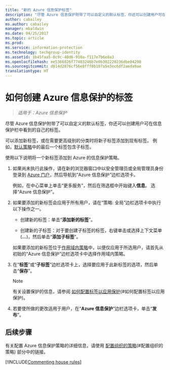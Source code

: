```yaml
---
title: "新的 Azure 信息保护标签"
description: "尽管 Azure 信息保护附带了可以自定义的默认标签，你还可以创建用户可在信息保护栏中看到的自己的标签。"
author: cabailey
ms.author: cabailey
manager: mbaldwin
ms.date: 04/25/2017
ms.topic: article
ms.prod: 
ms.service: information-protection
ms.technology: techgroup-identity
ms.assetid: 1b45faa5-0c9c-40d6-910a-f117e7b6e8a3
ms.openlocfilehash: ee5366826f77403246b7e0b302220236dbe04298
ms.sourcegitcommit: d814d2876cf56e8fff0b107a5e3ec6df2aeda9ae
translationtype: HT
---
```

# <a name="how-to-create-a-new-label-for-azure-information-protection"></a>如何创建 Azure 信息保护的标签

>*适用于：Azure 信息保护*

尽管 Azure 信息保护附带了可以自定义的默认标签，你还可以创建用户可在信息保护栏中看到的自己的标签。

可以添加新标签，或在需要更高级别的分类时将新子标签添加到现有标签。 例如，[默认策略](configure-policy-default.md)中的最后一个标签包含子标签。

使用以下说明将一个新标签添加到 Azure 的信息保护策略。

1. 如果尚未执行此操作，请在新的浏览器窗口中以安全管理员或全局管理员身份登录到 [Azure 门户](https://portal.azure.com)，然后导航到“Azure 信息保护”边栏选项卡。 
    
    例如，在中心菜单上单击“更多服务”，然后在筛选框中开始键入**信息**。 选择“Azure 信息保护”。

2. 如果要添加的新标签会应用于所有用户，请在“策略: 全局”边栏选项卡中执行以下操作之一。 

    - 创建新的标签：单击“**添加新的标签**”。

    - 创建新的子标签：对于要创建子标签的标签，右键单击或选择上下文菜单 (**...**)，然后单击“**添加子标签**”。
    
     如果要添加的新标签位于[作用域内策略](configure-policy-scope.md)中，以便仅应用于所选用户，请首先从初始的“Azure 信息保护”边栏选项卡中选择作用域内策略。

3. 在“**标签**”或“**子标签**”边栏选项卡上，选择要应用于此新标签的选项，然后单击“**保存**”。

    > [!NOTE]
    >有关设置保护的信息，请参阅 [如何配置标签以应用保护](configure-policy-protection.md)(#如何配置标签以应用保护)。

4. 若要使所做的更改适用于用户，在“**Azure 信息保护**”边栏选项卡，单击“**发布**”。

## <a name="next-steps"></a>后续步骤

有关配置 Azure 信息保护策略的详细信息，请使用 [配置组织的策略](configure-policy.md#configuring-your-organizations-policy)(#配置组织的策略) 部分中的链接。  

[!INCLUDE[Commenting house rules](../includes/houserules.md)]

